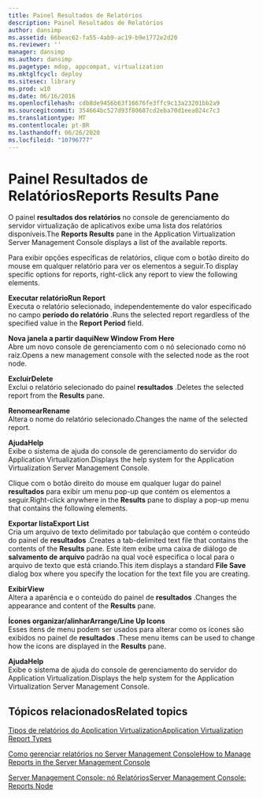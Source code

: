 ```yaml
---
title: Painel Resultados de Relatórios
description: Painel Resultados de Relatórios
author: dansimp
ms.assetid: 66beac62-fa55-4ab9-ac19-b9e1772e2d20
ms.reviewer: ''
manager: dansimp
ms.author: dansimp
ms.pagetype: mdop, appcompat, virtualization
ms.mktglfcycl: deploy
ms.sitesec: library
ms.prod: w10
ms.date: 06/16/2016
ms.openlocfilehash: cdb8de9456b63f16676fe3ffc9c13a23201bb2a9
ms.sourcegitcommit: 354664bc527d93f80687cd2eba70d1eea024c7c3
ms.translationtype: MT
ms.contentlocale: pt-BR
ms.lasthandoff: 06/26/2020
ms.locfileid: "10796777"
---
```

# <span data-ttu-id="e7b7b-103">Painel Resultados de Relatórios</span><span class="sxs-lookup"><span data-stu-id="e7b7b-103">Reports Results Pane</span></span>


<span data-ttu-id="e7b7b-104">O painel **resultados dos relatórios** no console de gerenciamento do servidor virtualização de aplicativos exibe uma lista dos relatórios disponíveis.</span><span class="sxs-lookup"><span data-stu-id="e7b7b-104">The **Reports Results** pane in the Application Virtualization Server Management Console displays a list of the available reports.</span></span>

<span data-ttu-id="e7b7b-105">Para exibir opções específicas de relatórios, clique com o botão direito do mouse em qualquer relatório para ver os elementos a seguir.</span><span class="sxs-lookup"><span data-stu-id="e7b7b-105">To display specific options for reports, right-click any report to view the following elements.</span></span>

<a href="" id="run-report"></a>**<span data-ttu-id="e7b7b-106">Executar relatório</span><span class="sxs-lookup"><span data-stu-id="e7b7b-106">Run Report</span></span>**  
<span data-ttu-id="e7b7b-107">Executa o relatório selecionado, independentemente do valor especificado no campo **período do relatório** .</span><span class="sxs-lookup"><span data-stu-id="e7b7b-107">Runs the selected report regardless of the specified value in the **Report Period** field.</span></span>

<a href="" id="new-window-from-here"></a>**<span data-ttu-id="e7b7b-108">Nova janela a partir daqui</span><span class="sxs-lookup"><span data-stu-id="e7b7b-108">New Window From Here</span></span>**  
<span data-ttu-id="e7b7b-109">Abre um novo console de gerenciamento com o nó selecionado como nó raiz.</span><span class="sxs-lookup"><span data-stu-id="e7b7b-109">Opens a new management console with the selected node as the root node.</span></span>

<a href="" id="delete"></a>**<span data-ttu-id="e7b7b-110">Excluir</span><span class="sxs-lookup"><span data-stu-id="e7b7b-110">Delete</span></span>**  
<span data-ttu-id="e7b7b-111">Exclui o relatório selecionado do painel **resultados** .</span><span class="sxs-lookup"><span data-stu-id="e7b7b-111">Deletes the selected report from the **Results** pane.</span></span>

<a href="" id="rename"></a>**<span data-ttu-id="e7b7b-112">Renomear</span><span class="sxs-lookup"><span data-stu-id="e7b7b-112">Rename</span></span>**  
<span data-ttu-id="e7b7b-113">Altera o nome do relatório selecionado.</span><span class="sxs-lookup"><span data-stu-id="e7b7b-113">Changes the name of the selected report.</span></span>

<a href="" id="help"></a>**<span data-ttu-id="e7b7b-114">Ajuda</span><span class="sxs-lookup"><span data-stu-id="e7b7b-114">Help</span></span>**  
<span data-ttu-id="e7b7b-115">Exibe o sistema de ajuda do console de gerenciamento do servidor do Application Virtualization.</span><span class="sxs-lookup"><span data-stu-id="e7b7b-115">Displays the help system for the Application Virtualization Server Management Console.</span></span>

<span data-ttu-id="e7b7b-116">Clique com o botão direito do mouse em qualquer lugar do painel **resultados** para exibir um menu pop-up que contém os elementos a seguir.</span><span class="sxs-lookup"><span data-stu-id="e7b7b-116">Right-click anywhere in the **Results** pane to display a pop-up menu that contains the following elements.</span></span>

<a href="" id="export-list"></a>**<span data-ttu-id="e7b7b-117">Exportar lista</span><span class="sxs-lookup"><span data-stu-id="e7b7b-117">Export List</span></span>**  
<span data-ttu-id="e7b7b-118">Cria um arquivo de texto delimitado por tabulação que contém o conteúdo do painel de **resultados** .</span><span class="sxs-lookup"><span data-stu-id="e7b7b-118">Creates a tab-delimited text file that contains the contents of the **Results** pane.</span></span> <span data-ttu-id="e7b7b-119">Este item exibe uma caixa de diálogo de **salvamento de arquivo** padrão na qual você especifica o local para o arquivo de texto que está criando.</span><span class="sxs-lookup"><span data-stu-id="e7b7b-119">This item displays a standard **File Save** dialog box where you specify the location for the text file you are creating.</span></span>

<a href="" id="view"></a>**<span data-ttu-id="e7b7b-120">Exibir</span><span class="sxs-lookup"><span data-stu-id="e7b7b-120">View</span></span>**  
<span data-ttu-id="e7b7b-121">Altera a aparência e o conteúdo do painel de **resultados** .</span><span class="sxs-lookup"><span data-stu-id="e7b7b-121">Changes the appearance and content of the **Results** pane.</span></span>

<a href="" id="arrange-line-up-icons"></a>**<span data-ttu-id="e7b7b-122">Ícones organizar/alinhar</span><span class="sxs-lookup"><span data-stu-id="e7b7b-122">Arrange/Line Up Icons</span></span>**  
<span data-ttu-id="e7b7b-123">Esses itens de menu podem ser usados para alterar como os ícones são exibidos no painel de **resultados** .</span><span class="sxs-lookup"><span data-stu-id="e7b7b-123">These menu items can be used to change how the icons are displayed in the **Results** pane.</span></span>

<a href="" id="help"></a>**<span data-ttu-id="e7b7b-124">Ajuda</span><span class="sxs-lookup"><span data-stu-id="e7b7b-124">Help</span></span>**  
<span data-ttu-id="e7b7b-125">Exibe o sistema de ajuda do console de gerenciamento do servidor do Application Virtualization.</span><span class="sxs-lookup"><span data-stu-id="e7b7b-125">Displays the help system for the Application Virtualization Server Management Console.</span></span>

## <span data-ttu-id="e7b7b-126">Tópicos relacionados</span><span class="sxs-lookup"><span data-stu-id="e7b7b-126">Related topics</span></span>


[<span data-ttu-id="e7b7b-127">Tipos de relatórios do Application Virtualization</span><span class="sxs-lookup"><span data-stu-id="e7b7b-127">Application Virtualization Report Types</span></span>](application-virtualization-report-types.md)

[<span data-ttu-id="e7b7b-128">Como gerenciar relatórios no Server Management Console</span><span class="sxs-lookup"><span data-stu-id="e7b7b-128">How to Manage Reports in the Server Management Console</span></span>](how-to-manage-reports-in-the-server-management-console.md)

[<span data-ttu-id="e7b7b-129">Server Management Console: nó Relatórios</span><span class="sxs-lookup"><span data-stu-id="e7b7b-129">Server Management Console: Reports Node</span></span>](server-management-console-reports-node.md)

 

 






